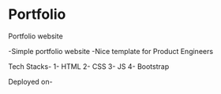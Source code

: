 # Portfolio


Portfolio website

-Simple portfolio website -Nice template for Product Engineers

Tech Stacks- 1- HTML 2- CSS 3- JS 4- Bootstrap

Deployed on-
